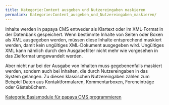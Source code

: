 ```yaml
---
title: Kategorie:Content ausgeben und Nutzereingaben maskieren
permalink: Kategorie:Content_ausgeben_und_Nutzereingaben_maskieren/
---
```


Inhalte werden in papaya CMS entweder als Klartext oder im XML-Format in der Datenbank gespeichert. Wenn bestimmte Inhalte von Seiten oder Boxen als XML ausgegeben werden, müssen diese Inhalte entsprechend maskiert werden, damit kein ungültiges XML-Dokument ausgegeben wird. Ungültiges XML kann nämlich durch den Ausgabefilter nicht mehr wie vorgesehen in das Zielformat umgewandelt werden.

Aber nicht nur bei der Ausgabe von Inhalten muss gegebenenfalls maskiert werden, sondern auch bei Inhalten, die durch Nutzereingaben in das System gelangen. Zu diesen klassischen Nutzereingaben zählen zum Beispiel Daten aus Kontaktformularen, Kommentarboxen, Foreneinträge oder Gästebüchern.

[Kategorie:Basismodule für papaya CMS programmieren](Kategorie:Basismodule_für_papaya_CMS_programmieren )